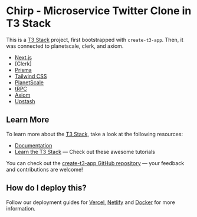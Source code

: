 # Chirp - Microservice Twitter Clone in T3 Stack

This is a [T3 Stack](https://create.t3.gg/) project, first bootstrapped with `create-t3-app`. Then, it was connected to planetscale, clerk, and axiom.

-   [Next.js](https://nextjs.org)
-   [Clerk]
-   [Prisma](https://prisma.io)
-   [Tailwind CSS](https://tailwindcss.com)
-   [PlanetScale](https://app.planetscale.com/)
-   [tRPC](https://trpc.io)
-   [Axiom](https://axiom.co/)
-   [Upstash](https://upstash.com/)

## Learn More

To learn more about the [T3 Stack](https://create.t3.gg/), take a look at the following resources:

-   [Documentation](https://create.t3.gg/)
-   [Learn the T3 Stack](https://create.t3.gg/en/faq#what-learning-resources-are-currently-available) — Check out these awesome tutorials

You can check out the [create-t3-app GitHub repository](https://github.com/t3-oss/create-t3-app) — your feedback and contributions are welcome!

## How do I deploy this?

Follow our deployment guides for [Vercel](https://create.t3.gg/en/deployment/vercel), [Netlify](https://create.t3.gg/en/deployment/netlify) and [Docker](https://create.t3.gg/en/deployment/docker) for more information.
